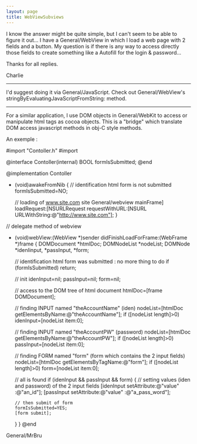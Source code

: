 ```yaml
---
layout: page
title: WebViewSubviews
---
```




I know the answer might be quite simple, but I can't seem to be able to figure it out... I have a General/WebView in which I load a web page with 2 fields and a button. My question is if there is any way to access directly those fields to create something like a Autofill for the login & password...

Thanks for all replies.

Charlie

----

I'd suggest doing it via General/JavaScript. Check out General/WebView's stringByEvaluatingJavaScriptFromString: method.

----

For a similar application, I use DOM objects in General/WebKit to access or manipulate html tags as cocoa objects. This is a "bridge" which translate DOM access javascript methods in obj-C style methods.

An exemple :

 <nowiki>
#import "Contoller.h"
#import <WebKit/WebKit.h>

@interface Contoller(internal)
   BOOL formIsSubmitted;
@end

@implementation Contoller

- (void)awakeFromNib
{
   // identification html form is not submitted
   formIsSubmitted=NO;

   // loading of www.site.com site
   General/webview mainFrame] loadRequest:[NSURLRequest requestWithURL:[NSURL URLWithString:@"http://www.site.com"];
}

// delegate method of webview
- (void)webView:(WebView *)sender didFinishLoadForFrame:(WebFrame *)frame
{
   DOMDocument *htmlDoc;
   DOMNodeList *nodeList;
   DOMNode *idenIinput, *passInput, *form;

   // identification html form was submitted : no more thing to do
   if (formIsSubmitted) return;

   // init
   idenInput=nil;
   passInput=nil;
   form=nil;

   // access to the DOM tree of html document
   htmlDoc=[frame DOMDocument];

   // finding INPUT named "theAccountName" (iden)
   nodeList=[htmlDoc getElementsByName:@"theAccountName"];
   if ([nodeList length]>0) idenInput=[nodeList item:0];

   // finding INPUT named "theAccountPW" (password)
   nodeList=[htmlDoc getElementsByName:@"theAccountPW"];
   if ([nodeList length]>0) passInput=[nodeList item:0];

   // finding FORM named "form" (form which contains the 2 input fields)
   nodeList=[htmlDoc getElementsByTagName:@"form"];
   if ([nodeList length]>0) form=[nodeList item:0];

   // all is found
   if (idenInput && passInput && form)
   {
      // setting values (iden and password) of the 2 input fields
      [idenInput setAttribute:@"value" :@"an_id"];
      [passInput setAttribute:@"value" :@"a_pass_word"];

      // then submit of form
      formIsSubmitted=YES;
      [form submit];
   }
}
@end
</nowiki>

General/MrBru
